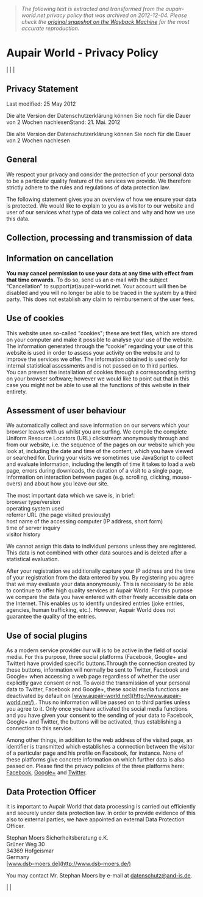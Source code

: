 > *The following text is extracted and transformed from the aupair-world.net privacy policy that was archived on 2012-12-04. Please check the [original snapshot on the Wayback Machine](https://web.archive.org/web/20121204153251id_/http%3A//www.aupair-world.net/index.php/tos/privacy_policy) for the most accurate reproduction.*

# Aupair World - Privacy Policy

[ ](http://www.facebook.com/aupair.world "facebook") [ ](http://www.twitter.com/aupair_world "twitter") [ ](http://www.youtube.com/user/AupairWorldNet "youtube")

|  |  | 

## Privacy Statement

Last modified: 25 May 2012

Die alte Version der Datenschutzerklärung können Sie noch für die Dauer von 2 Wochen nachlesenStand: 21. Mai. 2012

Die alte Version der Datenschutzerklärung können Sie noch für die Dauer von 2 Wochen nachlesen

##  General

We respect your privacy and consider the protection of your personal data to be a particular quality feature of the services we provide. We therefore strictly adhere to the rules and regulations of data protection law.

The following statement gives you an overview of how we ensure your data is protected. We would like to explain to you as a visitor to our website and user of our services what type of data we collect and why and how we use this data.

##  Collection, processing and transmission of data

##  Information on cancellation

**You may cancel permission to use your data at any time with effect from that time onwards.** To do so, send us an e-mail with the subject “Cancellation” to support(at)aupair-world.net. Your account will then be disabled and you will no longer be able to be traced in the system by a third party. This does not establish any claim to reimbursement of the user fees.

##  Use of cookies

This website uses so-called "cookies"; these are text files, which are stored on your computer and make it possible to analyse your use of the website. The information generated through the “cookie” regarding your use of this website is used in order to assess your activity on the website and to improve the services we offer. The information obtained is used only for internal statistical assessments and is not passed on to third parties.  
You can prevent the installation of cookies through a corresponding setting on your browser software; however we would like to point out that in this case you might not be able to use all the functions of this website in their entirety.

##  Assessment of user behaviour

We automatically collect and save information on our servers which your browser leaves with us whilst you are surfing. We compile the complete Uniform Resource Locators (URL) clickstream anonymously through and from our website, i.e. the sequence of the pages on our website which you look at, including the date and time of the content, which you have viewed or searched for. During your visits we sometimes use JavaScript to collect and evaluate information, including the length of time it takes to load a web page, errors during downloads, the duration of a visit to a single page, information on interaction between pages (e.g. scrolling, clicking, mouse-overs) and about how you leave our site.

The most important data which we save is, in brief:  
browser type/version  
operating system used  
referrer URL (the page visited previously)  
host name of the accessing computer (IP address, short form)  
time of server inquiry  
visitor history

We cannot assign this data to individual persons unless they are registered. This data is not combined with other data sources and is deleted after a statistical evaluation.

After your registration we additionally capture your IP address and the time of your registration from the data entered by you. By registering you agree that we may evaluate your data anonymously. This is necessary to be able to continue to offer high quality services at Aupair World. For this purpose we compare the data you have entered with other freely accessible data on the Internet. This enables us to identify undesired entries (joke entries, agencies, human trafficking, etc.). However, Aupair World does not guarantee the quality of the entries.

##  Use of social plugins

As a modern service provider our will is to be active in the field of social media. For this purpose, three social platforms (Facebook, Google+ and Twitter) have provided specific buttons.Through the connection created by these buttons, information will normally be sent to Twitter, Facebook and Google+ when accessing a web page regardless of whether the user explicitly gave consent or not. To avoid the transmission of your personal data to Twitter, Facebook and Google+, these social media functions are deactivated by default on [www.aupair-world.net](http://www.aupair-world.net/) . Thus no information will be passed on to third parties unless you agree to it. Only once you have activated the social media functions and you have given your consent to the sending of your data to Facebook, Google+ and Twitter, the buttons will be activated, thus establishing a connection to this service. 

Among other things, in addition to the web address of the visited page, an identifier is transmitted which establishes a connection between the visitor of a particular page and his profile on Facebook, for instance. None of these platforms give concrete information on which further data is also passed on. Please find the privacy policies of the three platforms here: [Facebook](http://www.facebook.com/about/privacy/), [Google+](http://www.google.com/intl/en/policies/privacy/) and [Twitter](http://twitter.com/privacy). 

##  Data Protection Officer

It is important to Aupair World that data processing is carried out efficiently and securely under data protection law. In order to provide evidence of this also to external parties, we have appointed an external Data Protection Officer.

Stephan Moers Sicherheitsberatung e.K.  
Grüner Weg 30  
34369 Hofgeismar  
Germany  
[www.dsb-moers.de](http://www.dsb-moers.de/)

You may contact Mr. Stephan Moers by e-mail at [datenschutz@and-is.de](mailto:datenschutz@and-is.de).

|  |    

